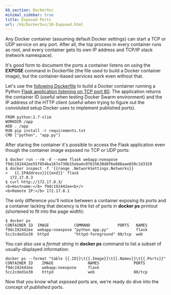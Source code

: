 ```yaml
---
kb_section: DockerSvc
minimal_sidebar: true
title: Exposed Ports
url: /kb/DockerSvc/10-Exposed.html
---
```

Any Docker container (assuming default Docker settings) can start a TCP or UDP service on any port. After all, the top process in every container runs as root, and every container gets its own IP address and TCP/IP stack (network namespace).

It's good form to document the ports a container listens on using the **EXPOSE** command in Dockerfile (the file used to build a Docker container image), but the container-based services work even without that.

Let's use the [following Dockerfile](https://github.com/ipspace/docker-examples/blob/master/app/websvc/Dockerfile.noexpose) to build a Docker container running a Python [Flask application listening on TCP port 80](https://github.com/ipspace/docker-examples/tree/master/app/websvc). The application returns the container ID (useful when testing Docker Swarm environment) and the IP address of the HTTP client (useful when trying to figure out the convoluted setup Docker uses to implement published ports).

```
FROM python:2.7-slim
WORKDIR /app
ADD . /app
RUN pip install -r requirements.txt
CMD ["python", "app.py"]
```

After staring the container it's possible to access the Flask application even though the container image exposed no TCP or UDP ports:

```
$ docker run --rm -d --name flask webapp:noexpose
f9dc192442ee55f054ba167e730b15ebadc0f635630d8f6e886aae650c1d3329
$ docker inspect -f '{{range .NetworkSettings.Networks}}
>   {{.IPAddress}}{{end}}' flask
  172.17.0.3
$ curl http://172.17.0.3/
<b>Hostname:</b> f9dc192442ee<br/>
<b>Remote IP:</b> 172.17.0.1
```

The only difference you'll notice between a container exposing its ports and a container lacking that decency is the list of ports in **docker ps** printout (shortened to fit into the page width):

```
$ docker ps
CONTAINER ID  IMAGE           COMMAND            PORTS   NAMES
f9dc192442ee  webapp:noexpose "python app.py"            flask
5cc2cded1e38  httpd           "httpd-foreground" 80/tcp  web
```

You can also use a *format string* in **docker ps** command to list a subset of usually-displayed information:

```
docker ps --format "table {{.ID}}\t{{.Image}}\t{{.Names}}\t{{.Ports}}"
CONTAINER ID    IMAGE               NAMES               PORTS
f9dc192442ee    webapp:noexpose     flask
5cc2cded1e38    httpd               web                 80/tcp
```

Now that you know what *exposed* ports are, we're ready do dive into the concept of *published* ports.
